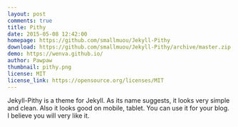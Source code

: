 ```yaml
---
layout: post
comments: true
title: Pithy
date: 2015-05-08 12:42:00
homepage: https://github.com/smallmuou/Jekyll-Pithy
download: https://github.com/smallmuou/Jekyll-Pithy/archive/master.zip
demo: https://wenva.github.io/
author: Pawpaw
thumbnail: pithy.png
license: MIT
license_link: https://opensource.org/licenses/MIT
---
```


Jekyll-Pithy is a theme for Jekyll. As its name suggests, it looks very simple and clean. Also it looks good on mobile, tablet. You can use it for your blog. I believe you will very like it.
